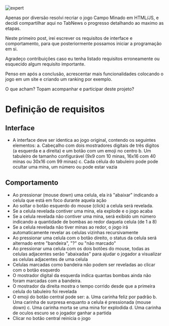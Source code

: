 <img src="https://i.ibb.co/rpYwZBB/expert.png" alt="expert" border="0">

Apenas por diversão resolvi recriar o jogo Campo Minado em HTML/JS, e decidi compartilhar aqui no TabNews o progresso detalhando ao maximo as etapas.

Neste primeiro post, irei escrever os requisitos de interface e comportamento, para que posteriormente possamos iniciar a programação em si.

Agradeço contribuições caso eu tenha listado requisitos erroneamente ou esquecido algum requisito importante.

Penso em após a conclusão, acrescentar mais funcionalidades colocando o jogo em um site e criando um ranking por exemplo.

O que acham? Topam acompanhar e participar deste projeto?

# Definição de requisitos

## Interface

* A interface deve ser identica ao jogo original, contendo os seguintes elementos:
  a. Cabeçalho com dois mostradores digitais de três digitos (a esquerda e a direita) e um botão com um emoji no centro
  b. Um tabuleiro de tamanho configurável (9x9 com 10 minas, 16x16 com 40 minas ou 30x16 com 99 minas)
  c. Cada célula do tabuleiro pode pode ocultar uma mina, um número ou pode estar vazia

## Comportamento

* Ao pressionar (mouse down) uma celula, ela irá "abaixar" indicando a celula que está em foco durante aquela ação
* Ao soltar o botão esquerdo do mouse (click) a celula será revelada.
* Se a celula revelada contiver uma mina, ela explode e o jogo acaba
* Se a celula revelada não contiver uma mina, será exibido um número indicando a quantidade de bombas ao redor daquela celula (de 1 a 8)
* Se a celula revelada não tiver minas ao redor, o jogo irá automaticamente revelar as celulas vizinhas recursivamente
* Ao pressionar uma celula com o botão direito, o status da celula será alternado entre "bandeira", "?" ou "não marcado"
* Ao pressionar uma celula com os dois botões do mouse, todas as celulas adjacentes serão "abaixadas" para ajudar o jogador a visualizar as celulas adjacentes de uma celula
* Celulas marcadas como bandeira não podem ser reveladas ao clicar com o botão esquerdo
* O mostrador digital da esquerda indica quantas bombas ainda não foram marcadas com a bandeira.
* O mostrador da direita mostra o tempo corrido desde que a primeira celula do tabuleiro foi revelada
* O emoji do botão central pode ser:
  a. Uma carinha feliz por padrão
  b. Uma carinha de surpresa enquanto a celula é pressionada (mouse down)
  c. Uma carinha morta se uma mina for explodida
  d. Uma carinha de oculos escuro se o jogador ganhar a partida
* Clicar no botão central reinicia o jogo